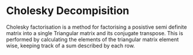 # Cholesky Decompisition
Cholesky factorisation is a method for factorising a posistive semi definite matrix into a single Triangular matrix and its conjugate transpose.
This is performed by calculating the elements of the triangular matrix element wise, keeping track of a sum described by each row.
